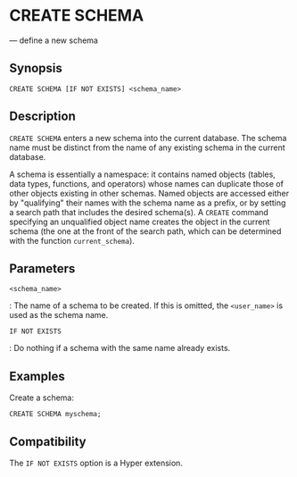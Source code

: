 # CREATE SCHEMA

— define a new schema

## Synopsis

```sql_template
CREATE SCHEMA [IF NOT EXISTS] <schema_name>
```

## Description

`CREATE SCHEMA` enters a new schema into the current database. The
schema name must be distinct from the name of any existing schema in the
current database.

A schema is essentially a namespace: it contains named objects (tables,
data types, functions, and operators) whose names can duplicate those of
other objects existing in other schemas. Named objects are accessed
either by "qualifying" their names with the schema name as a prefix, or
by setting a search path that includes the desired schema(s). A `CREATE`
command specifying an unqualified object name creates the object in the
current schema (the one at the front of the search path, which can be
determined with the function `current_schema`).

## Parameters

`<schema_name>`

:   The name of a schema to be created. If this is omitted, the
    `<user_name>` is used as the schema name.

`IF NOT EXISTS`

:   Do nothing if a schema with the same name already exists.

## Examples

Create a schema:

    CREATE SCHEMA myschema;

## Compatibility

The `IF NOT EXISTS` option is a Hyper extension.